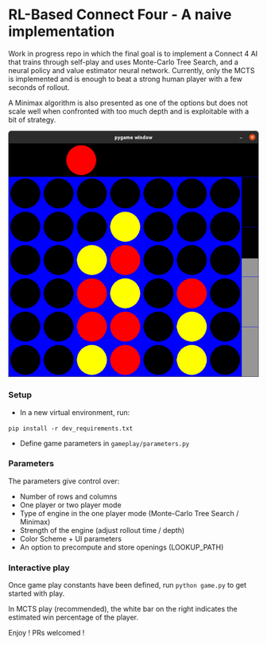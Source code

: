 # RL-Based Connect Four - A naive implementation


Work in progress repo in which the final goal is to implement a Connect 4 AI that trains through self-play and uses
Monte-Carlo Tree Search, and a neural policy and value estimator neural network. Currently, only the MCTS is implemented and is
enough to beat a strong human player with a few seconds of rollout.

A Minimax algorithm is also presented as one of the options but does not scale well when confronted with too much depth
and is exploitable with a bit of strategy.

![Demo picture](pictures/demo.png)

### Setup

 - In a new virtual environment, run:

```pip install -r dev_requirements.txt```
 
- Define game parameters in `gameplay/parameters.py`

### Parameters

The parameters give control over:

- Number of rows and columns
- One player or two player mode
- Type of engine in the one player mode (Monte-Carlo Tree Search / Minimax)
- Strength of the engine (adjust rollout time / depth)  
- Color Scheme + UI parameters
- An option to precompute and store openings (LOOKUP_PATH)

### Interactive play

Once game play constants have been defined, run  ```python game.py``` to get started 
with play.

In MCTS play (recommended), the white bar on the right indicates the estimated win
percentage of the player.

Enjoy ! PRs welcomed ! 